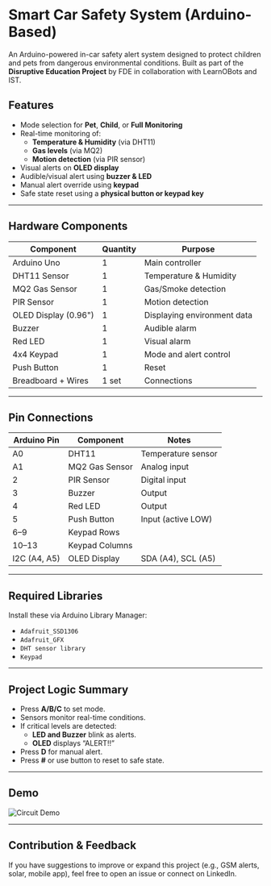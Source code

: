 # Smart Car Safety System (Arduino-Based)

An Arduino-powered in-car safety alert system designed to protect children and pets from dangerous environmental conditions. Built as part of the **Disruptive Education Project** by FDE in collaboration with LearnOBots and IST.

## Features
- Mode selection for **Pet**, **Child**, or **Full Monitoring**
- Real-time monitoring of:
  - **Temperature & Humidity** (via DHT11)
  - **Gas levels** (via MQ2)
  - **Motion detection** (via PIR sensor)
- Visual alerts on **OLED display**
- Audible/visual alert using **buzzer & LED**
- Manual alert override using **keypad**
- Safe state reset using a **physical button or keypad key**

---

## Hardware Components
| Component        | Quantity | Purpose                    |
|------------------|----------|----------------------------|
| Arduino Uno      | 1        | Main controller            |
| DHT11 Sensor     | 1        | Temperature & Humidity     |
| MQ2 Gas Sensor   | 1        | Gas/Smoke detection        |
| PIR Sensor       | 1        | Motion detection           |
| OLED Display (0.96") | 1    | Displaying environment data|
| Buzzer           | 1        | Audible alarm              |
| Red LED          | 1        | Visual alarm               |
| 4x4 Keypad       | 1        | Mode and alert control     |
| Push Button      | 1        | Reset                      |
| Breadboard + Wires | 1 set  | Connections                |

---

## Pin Connections

| Arduino Pin | Component        | Notes                    |
|-------------|------------------|--------------------------|
| A0          | DHT11            | Temperature sensor       |
| A1          | MQ2 Gas Sensor   | Analog input             |
| 2           | PIR Sensor       | Digital input            |
| 3           | Buzzer           | Output                   |
| 4           | Red LED          | Output                   |
| 5           | Push Button      | Input (active LOW)       |
| 6–9         | Keypad Rows      |                          |
| 10–13       | Keypad Columns   |                          |
| I2C (A4, A5)| OLED Display     | SDA (A4), SCL (A5)        |

---

## Required Libraries

Install these via Arduino Library Manager:

- `Adafruit_SSD1306`
- `Adafruit_GFX`
- `DHT sensor library`
- `Keypad`

---

## Project Logic Summary

- Press **A/B/C** to set mode.
- Sensors monitor real-time conditions.
- If critical levels are detected:
  - **LED and Buzzer** blink as alerts.
  - **OLED** displays “ALERT!!”
- Press **D** for manual alert.
- Press **#** or use button to reset to safe state.

---

## Demo

![Circuit Demo](demo.jpg)

---

## Contribution & Feedback

If you have suggestions to improve or expand this project (e.g., GSM alerts, solar, mobile app), feel free to open an issue or connect on LinkedIn.
